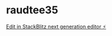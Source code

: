 # raudtee35

[Edit in StackBlitz next generation editor ⚡️](https://stackblitz.com/~/github.com/kvartiil/raudtee35)